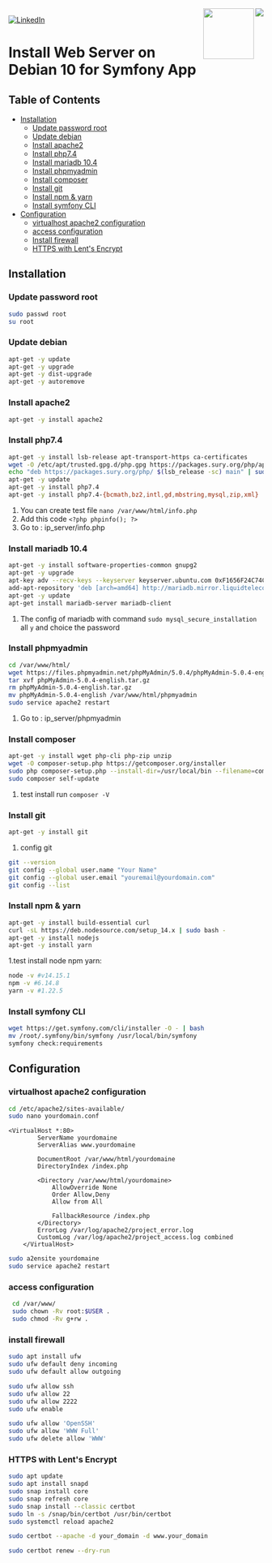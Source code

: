 [linkedin-shield]: https://img.shields.io/badge/-LinkedIn-black.svg?style=flat-square&logo=linkedin&colorB=555
[linkedin-url]: https://www.linkedin.com/in/mohamed-abdeljalil-70280362/

<img src="https://www.debian.org/logos/openlogo-100.jpg" align="right">
<img src="https://symfony.com/logos/symfony_black_03.png" align="right" width="100px">

[![LinkedIn][linkedin-shield]][linkedin-url]
# Install Web Server on Debian 10 for Symfony App
<!-- TABLE OF CONTENTS -->
 ## Table of Contents
* [Installation](#installation)
  * [Update password root](#update-password-root)
  * [Update debian](#update-debian)
  * [Install apache2](#install-apache2)
  * [Install php7.4](#install-php74)
  * [Install mariadb 10.4](#install-mariadb-104)
  * [Install phpmyadmin](#install-phpmyadmin)
  * [Install composer](#install-composer)
  * [Install git](#install-git)
  * [Install npm & yarn](#install-npm--yarn)
  * [Install symfony CLI](#install-symfony-cli)
* [Configuration](#configuration)
  * [virtualhost apache2 configuration](#virtualhost-apache2-configuration)
  * [access configuration](#access-configuration)
  * [Install firewall](#install-firewall)
  * [HTTPS with Lent's Encrypt](#https-with-lents-encrypt)

## Installation
### Update password root
```sh
sudo passwd root
su root
```
### Update debian
```sh
apt-get -y update 
apt-get -y upgrade
apt-get -y dist-upgrade
apt-get -y autoremove
```
### Install apache2
```sh
apt-get -y install apache2
```
### Install php7.4
```sh
apt-get -y install lsb-release apt-transport-https ca-certificates
wget -O /etc/apt/trusted.gpg.d/php.gpg https://packages.sury.org/php/apt.gpg
echo "deb https://packages.sury.org/php/ $(lsb_release -sc) main" | sudo tee /etc/apt/sources.list.d/php.list
apt-get -y update
apt-get -y install php7.4
apt-get -y install php7.4-{bcmath,bz2,intl,gd,mbstring,mysql,zip,xml}
```
1. You can create test file ``` nano /var/www/html/info.php ```
2. Add this code ``` <?php phpinfo(); ?> ```
3. Go to : ip_server/info.php 

### Install mariadb 10.4
```sh
apt-get -y install software-properties-common gnupg2
apt-get -y upgrade
apt-key adv --recv-keys --keyserver keyserver.ubuntu.com 0xF1656F24C74CD1D8
add-apt-repository 'deb [arch=amd64] http://mariadb.mirror.liquidtelecom.com/repo/10.4/debian buster main'
apt-get -y update
apt-get install mariadb-server mariadb-client
```
1. The config of mariadb with command ``` sudo mysql_secure_installation ``` all ``` y ``` and choice the password
### Install phpmyadmin
```sh
cd /var/www/html/
wget https://files.phpmyadmin.net/phpMyAdmin/5.0.4/phpMyAdmin-5.0.4-english.tar.gz
tar xvf phpMyAdmin-5.0.4-english.tar.gz 
rm phpMyAdmin-5.0.4-english.tar.gz
mv phpMyAdmin-5.0.4-english /var/www/html/phpmyadmin
sudo service apache2 restart
```
1. Go to : ip_server/phpmyadmin
### Install composer
```sh
apt-get -y install wget php-cli php-zip unzip
wget -O composer-setup.php https://getcomposer.org/installer
sudo php composer-setup.php --install-dir=/usr/local/bin --filename=composer
sudo composer self-update
```
1. test install run ``` composer -V ```
### Install git
```sh
apt-get -y install git
```
1. config git 
```sh
git --version
git config --global user.name "Your Name"
git config --global user.email "youremail@yourdomain.com"
git config --list
```
### Install npm & yarn
```sh
apt-get -y install build-essential curl
curl -sL https://deb.nodesource.com/setup_14.x | sudo bash -
apt-get -y install nodejs 
apt-get -y install yarn
```
1.test install node npm yarn: 
```sh
node -v #v14.15.1
npm -v #6.14.8
yarn -v #1.22.5
```
### Install symfony CLI
```sh
wget https://get.symfony.com/cli/installer -O - | bash
mv /root/.symfony/bin/symfony /usr/local/bin/symfony
symfony check:requirements
```
## Configuration
### virtualhost apache2 configuration
```sh
cd /etc/apache2/sites-available/
sudo nano yourdomain.conf
```
```apacheconf
<VirtualHost *:80>
        ServerName yourdomaine
        ServerAlias www.yourdomaine
    
        DocumentRoot /var/www/html/yourdomaine
        DirectoryIndex /index.php
    
        <Directory /var/www/html/yourdomaine>
            AllowOverride None
            Order Allow,Deny
            Allow from All
    
            FallbackResource /index.php
        </Directory>
        ErrorLog /var/log/apache2/project_error.log
        CustomLog /var/log/apache2/project_access.log combined
    </VirtualHost>
```
```sh
sudo a2ensite yourdomaine
sudo service apache2 restart
```
### access configuration 
```sh
 cd /var/www/
 sudo chown -Rv root:$USER .
 sudo chmod -Rv g+rw .
```
### install firewall
```sh
sudo apt install ufw
sudo ufw default deny incoming
sudo ufw default allow outgoing

sudo ufw allow ssh
sudo ufw allow 22
sudo ufw allow 2222
sudo ufw enable

sudo ufw allow 'OpenSSH'
sudo ufw allow 'WWW Full'
sudo ufw delete allow 'WWW'
```
### HTTPS with Lent's Encrypt
```sh
sudo apt update
sudo apt install snapd
sudo snap install core
sudo snap refresh core
sudo snap install --classic certbot
sudo ln -s /snap/bin/certbot /usr/bin/certbot
sudo systemctl reload apache2

sudo certbot --apache -d your_domain -d www.your_domain

sudo certbot renew --dry-run

```





